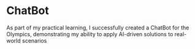 # ChatBot
As part of my practical learning, I successfully created a ChatBot for the Olympics, demonstrating my ability to apply AI-driven solutions to real-world scenarios
